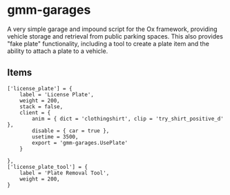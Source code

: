 # gmm-garages
A very simple garage and impound script for the Ox framework, providing vehicle storage and retrieval from public parking spaces. This also provides "fake plate" functionality, including a tool to create a plate item and the ability to attach a plate to a vehicle.

## Items
```
['license_plate'] = {
    label = 'License Plate',
    weight = 200,
    stack = false,
    client = {
        anim = { dict = 'clothingshirt', clip = 'try_shirt_positive_d' },
        disable = { car = true },
        usetime = 3500,
        export = 'gmm-garages.UsePlate'
    }
    
},
['license_plate_tool'] = {
    label = 'Plate Removal Tool',
    weight = 200,
}
```